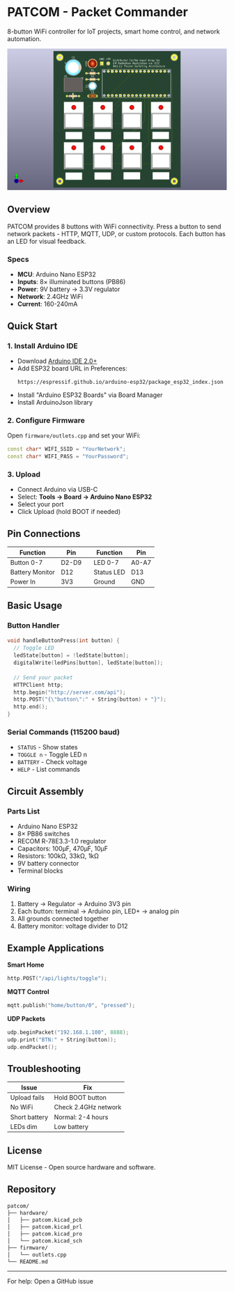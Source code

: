 # PATCOM - Packet Commander

8-button WiFi controller for IoT projects, smart home control, and network automation.

![PATCOM](./assets/patcom.jpg)

## Overview

PATCOM provides 8 buttons with WiFi connectivity. Press a button to send network packets - HTTP, MQTT, UDP, or custom protocols. Each button has an LED for visual feedback.

### Specs
- **MCU**: Arduino Nano ESP32
- **Inputs**: 8× illuminated buttons (PB86)
- **Power**: 9V battery → 3.3V regulator
- **Network**: 2.4GHz WiFi
- **Current**: 160-240mA

## Quick Start

### 1. Install Arduino IDE
- Download [Arduino IDE 2.0+](https://www.arduino.cc/en/software)
- Add ESP32 board URL in Preferences:
  ```
  https://espressif.github.io/arduino-esp32/package_esp32_index.json
  ```
- Install "Arduino ESP32 Boards" via Board Manager
- Install ArduinoJson library

### 2. Configure Firmware
Open `firmware/outlets.cpp` and set your WiFi:
```cpp
const char* WIFI_SSID = "YourNetwork";
const char* WIFI_PASS = "YourPassword";
```

### 3. Upload
- Connect Arduino via USB-C
- Select: **Tools → Board → Arduino Nano ESP32**
- Select your port
- Click Upload (hold BOOT if needed)

## Pin Connections

| Function | Pin | | Function | Pin |
|----------|-----|-|----------|-----|
| Button 0-7 | D2-D9 | | LED 0-7 | A0-A7 |
| Battery Monitor | D12 | | Status LED | D13 |
| Power In | 3V3 | | Ground | GND |

## Basic Usage

### Button Handler
```cpp
void handleButtonPress(int button) {
  // Toggle LED
  ledState[button] = !ledState[button];
  digitalWrite(ledPins[button], ledState[button]);
  
  // Send your packet
  HTTPClient http;
  http.begin("http://server.com/api");
  http.POST("{\"button\":" + String(button) + "}");
  http.end();
}
```

### Serial Commands (115200 baud)
- `STATUS` - Show states
- `TOGGLE n` - Toggle LED n
- `BATTERY` - Check voltage
- `HELP` - List commands

## Circuit Assembly

### Parts List
- Arduino Nano ESP32
- 8× PB86 switches
- RECOM R-78E3.3-1.0 regulator
- Capacitors: 100µF, 470µF, 10µF
- Resistors: 100kΩ, 33kΩ, 1kΩ
- 9V battery connector
- Terminal blocks

### Wiring
1. Battery → Regulator → Arduino 3V3 pin
2. Each button: terminal → Arduino pin, LED+ → analog pin
3. All grounds connected together
4. Battery monitor: voltage divider to D12

## Example Applications

**Smart Home**
```cpp
http.POST("/api/lights/toggle");
```

**MQTT Control**
```cpp
mqtt.publish("home/button/0", "pressed");
```

**UDP Packets**
```cpp
udp.beginPacket("192.168.1.100", 8888);
udp.print("BTN:" + String(button));
udp.endPacket();
```

## Troubleshooting

| Issue | Fix |
|-------|-----|
| Upload fails | Hold BOOT button |
| No WiFi | Check 2.4GHz network |
| Short battery | Normal: 2-4 hours |
| LEDs dim | Low battery |

## License

MIT License - Open source hardware and software.

## Repository

```
patcom/
├── hardware/
│   ├── patcom.kicad_pcb
│   ├── patcom.kicad_prl
│   ├── patcom.kicad_pro
│   └── patcom.kicad_sch
├── firmware/
│   └── outlets.cpp
└── README.md
```

---

For help: Open a GitHub issue